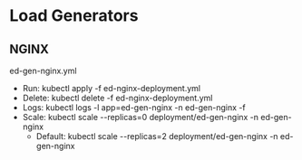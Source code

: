 # Load Generators
## NGINX
 ed-gen-nginx.yml

* Run: kubectl apply -f ed-nginx-deployment.yml
* Delete: kubectl delete -f ed-nginx-deployment.yml
* Logs: kubectl logs -l app=ed-gen-nginx -n ed-gen-nginx -f
* Scale: kubectl scale --replicas=0 deployment/ed-gen-nginx -n ed-gen-nginx
  * Default: kubectl scale --replicas=2 deployment/ed-gen-nginx -n ed-gen-nginx
